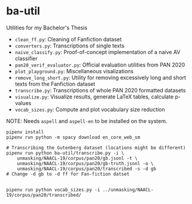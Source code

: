 # ba-util
Utilities for my Bachelor's Thesis

- `clean_ff.py`: Cleaning of Fanfiction dataset
- `converters.py`: Transcriptions of single texts
- `naive_classify.py`: Proof-of-concept implementation of a naive AV classifier
- `pan20_verif_evaluator.py`: Official evaluation utilities from PAN 2020
- `plot_playground.py`: Miscellaneous visalizations
- `remove_long_short.py`: Utility for removing excessively long and short texts from the Fanfiction dataset
- `transcribe.py`: Transcriptions of whole PAN 2020 formatted datasets
- `visualize.py`: Visualize results, generate LaTeX tables, calculate p-values
- `vocab_sizes.py`: Compute and plot vocabulary size reduction

NOTE: Needs `aspell` and `aspell-en` to be installed on the system.

```
pipenv install
pipenv run python -m spacy download en_core_web_sm

# Transcribing the Gutenberg dataset (locations might be different)
pipenv run python ba-util/transcribe.py -i \
    unmasking/NAACL-19/corpus/pan20/gb.jsonl -t \
    unmasking/NAACL-19/corpus/pan20/gb-truth.jsonl -o \
    unmasking/NAACL-19/corpus/pan20/transcribed -s -d gb
# Change -d gb to -d ff for Fan-fiction datset


pipenv run python vocab_sizes.py -i ../unmasking/NAACL-19/corpus/pan20/transcribed/
```
